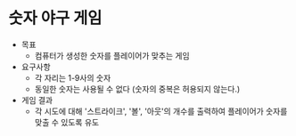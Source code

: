 # 숫자 야구 게임

- 목표
	- 컴퓨터가 생성한 숫자를 플레이어가 맞추는 게임
- 요구사항
	- 각 자리는 1-9사의 숫자
	- 동일한 숫자는 사용될 수 없다 (숫자의 중복은 허용되지 않는다.)
- 게임 결과
	- 각 시도에 대해 '스트라이크', '볼', '아웃'의 개수를 출력하여 플레이어가 숫자를 맞출 수 있도록 유도
